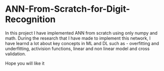 # ANN-From-Scratch-for-Digit-Recognition
In this project I have implemented ANN from scratch using only numpy and math.
During the research that I have made to implement this network, I have learnd a lot about key concepts in ML and DL such as - overfitting and underfitting, activision functions, linear and non linear model and cross validation.

Hope you will like it
